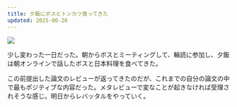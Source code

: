 ```yaml
---
title: 夕飯にボスとトンカツ食ってきた
updated: 2025-06-26
---
```

![](https://i.imgur.com/32qYv6Q.jpeg)

少し変わった一日だった。朝からボスとミーティングして、輪読に参加し、夕飯は朝オンラインで話したボスと日本料理を食べてきた。

この前提出した論文のレビューが返ってきたのだが、これまでの自分の論文の中で最もポジティブな内容だった。メタレビューで変なことが起きなければ受理されそうな感じ。明日からレバッタルをやっていく。